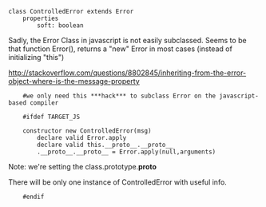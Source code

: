 
    class ControlledError extends Error
        properties 
            soft: boolean


Sadly, the Error Class in javascript is not easily subclassed. 
Seems to be that function Error(), returns a "new" Error in most cases 
(instead of initializing "this")

http://stackoverflow.com/questions/8802845/inheriting-from-the-error-object-where-is-the-message-property

        #we only need this ***hack*** to subclass Error on the javascript-based compiler

        #ifdef TARGET_JS

        constructor new ControlledError(msg)
            declare valid Error.apply 
            declare valid this.__proto__.__proto__
            .__proto__.__proto__ = Error.apply(null,arguments)

Note: we're setting the class.prototype.__proto__

There will be only one instance of ControlledError with useful info.


        #endif 

